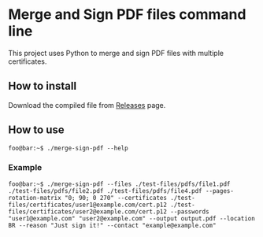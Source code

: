 # Merge and Sign PDF files command line

This project uses Python to merge and sign PDF files with multiple certificates.

## How to install

Download the compiled file from [Releases](https://github.com/claudioscheer/merge-sign-pdf-python/releases) page.

## How to use

```console
foo@bar:~$ ./merge-sign-pdf --help
```

### Example

```console
foo@bar:~$ ./merge-sign-pdf --files ./test-files/pdfs/file1.pdf ./test-files/pdfs/file2.pdf ./test-files/pdfs/file4.pdf --pages-rotation-matrix "0; 90; 0 270" --certificates ./test-files/certificates/user1@example.com/cert.p12 ./test-files/certificates/user2@example.com/cert.p12 --passwords "user1@example.com" "user2@example.com" --output output.pdf --location BR --reason "Just sign it!" --contact "example@example.com"
```